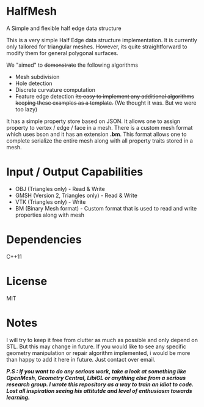 # HalfMesh
A Simple and flexible half edge data structure

This is a very simple Half Edge data structure implementation. It is currently only tailored for
triangular meshes. However, its quite straightforward to modify them for general polygonal surfaces.

We "aimed" to ~~demonstrate~~ the following algorithms
* Mesh subdivision
* Hole detection
* Discrete curvature computation
* Feature edge detection
~~Its easy to implement any additional algorithms keeping these examples as a template.~~ (We thought it was. But we were too lazy)


It has a simple property store based on JSON. It allows one to assign property to
vertex / edge / face in a mesh. There is a custom mesh format which uses bson and it has an
extension **.bm**. This format allows one to complete serialize the entire mesh along with
all property traits stored in a mesh.

# Input / Output Capabilities
* OBJ (Triangles only) - Read & Write
* GMSH (Version 2, Triangles only) - Read & Write
* VTK (Triangles only) - Write
* BM (Binary Mesh format) - Custom format that is used to read and write properties along with mesh

# Dependencies
C++11 

# License
MIT

# Notes
I will try to keep it free from clutter as much as possible and only depend on STL. 
But this may change in future. If you would like to see any specific geometry manipulation or
repair algorithm implemented, i would be more than happy to add it here in future. Just contact over email.

***P.S : If you want to do any serious work, take a look at something like OpenMesh, Geometry Central, LibiGL or anything else from a serious research group. I wrote this repository as a way to train an idiot to code. Lost all inspiration seeing his attitutde and level of enthusiasm towards learning.***
